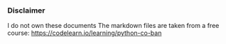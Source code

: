 ### Disclaimer
I do not own these documents
The markdown files are taken from a free course: https://codelearn.io/learning/python-co-ban